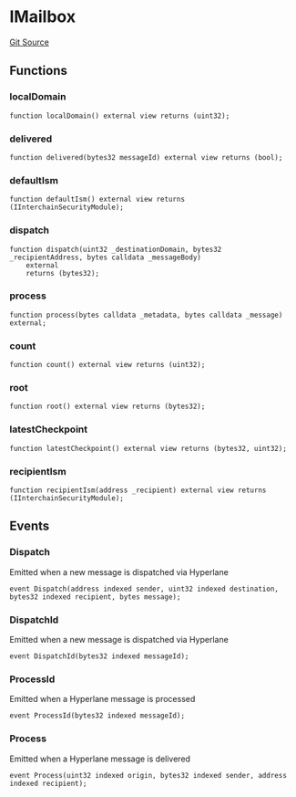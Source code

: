 # IMailbox
[Git Source](https://github.com/hyperlane-xyz/hyperlane-monorepo/blob/60f321f452052881dce4e22999022e11fc117456/contracts/interfaces/IMailbox.sol)


## Functions
### localDomain


```solidity
function localDomain() external view returns (uint32);
```

### delivered


```solidity
function delivered(bytes32 messageId) external view returns (bool);
```

### defaultIsm


```solidity
function defaultIsm() external view returns (IInterchainSecurityModule);
```

### dispatch


```solidity
function dispatch(uint32 _destinationDomain, bytes32 _recipientAddress, bytes calldata _messageBody)
    external
    returns (bytes32);
```

### process


```solidity
function process(bytes calldata _metadata, bytes calldata _message) external;
```

### count


```solidity
function count() external view returns (uint32);
```

### root


```solidity
function root() external view returns (bytes32);
```

### latestCheckpoint


```solidity
function latestCheckpoint() external view returns (bytes32, uint32);
```

### recipientIsm


```solidity
function recipientIsm(address _recipient) external view returns (IInterchainSecurityModule);
```

## Events
### Dispatch
Emitted when a new message is dispatched via Hyperlane


```solidity
event Dispatch(address indexed sender, uint32 indexed destination, bytes32 indexed recipient, bytes message);
```

### DispatchId
Emitted when a new message is dispatched via Hyperlane


```solidity
event DispatchId(bytes32 indexed messageId);
```

### ProcessId
Emitted when a Hyperlane message is processed


```solidity
event ProcessId(bytes32 indexed messageId);
```

### Process
Emitted when a Hyperlane message is delivered


```solidity
event Process(uint32 indexed origin, bytes32 indexed sender, address indexed recipient);
```

